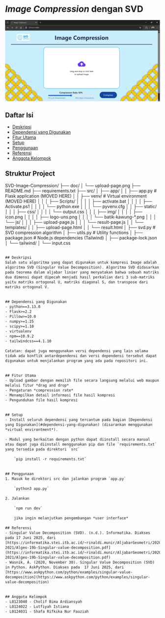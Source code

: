 # *Image Compression* dengan SVD


![Upload Page](./doc/upload-page.png)


## Daftar Isi
* [Deskripsi](#deskripsi)
* [Dependensi yang Digunakan](#dependensi-yang-digunakan)
* [Fitur Utama](#fitur-utama)
* [Setup](#setup)
* [Penggunaan](#penggunaan)
* [Referensi](#referensi)
* [Anggota Kelompok](#anggota-kelompok)

## Struktur Project
SVD-Image-Compression/
├── doc/
│   └── upload-page.png
├── README.md
├── requirements.txt
├── src/
│   ├── app/
│   │   ├── app.py                 # Flask application (MOVED HERE)
│   │   ├── venv/                  # Virtual environment (MOVED HERE)
│   │   │   ├── Scripts/
│   │   │   │   ├── activate.bat
│   │   │   │   ├── Activate.ps1
│   │   │   │   └── python.exe
│   │   │   └── pyvenv.cfg
│   │   ├── static/
│   │   │   ├── css/
│   │   │   │   └── output.css
│   │   │   ├── img/
│   │   │   │   ├── icon.png
│   │   │   │   ├── logo-uns.png
│   │   │   │   └── batik-kawung-*.png
│   │   │   └── js/
│   │   │       ├── upload-page.js
│   │   │       └── result-page.js
│   │   └── templates/
│   │       ├── upload-page.html
│   │       └── result.html
│   ├── svd.py                     # SVD compression algorithm
│   ├── utils.py                   # Utility functions
│   ├── package.json               # Node.js dependencies (Tailwind)
│   ├── package-lock.json
│   └── tailwind/
│       └── input.css
```

## Deskripsi
Salah satu algoritma yang dapat digunakan untuk kompresi Image adalah algoritma SVD (Singular Value Decomposition). Algoritma SVD didasarkan pada teorema dalam aljabar linier yang menyatakan bahwa sebuah matriks dua dimensi dapat dipecah menjadi hasil perkalian dari 3 sub-matriks yaitu matriks ortogonal U, matriks diagonal S, dan transpose dari matriks ortogonal V. 


## Dependensi yang Digunakan
- python==3.13.0
- Flask>=2.2
- Pillow>=10.0
- numpy>=1.25
- scipy>=1.10
- virtualenv
- npm==10.9.2
- tailwindcss==4.1.10

Catatan: dapat juga menggunakan versi dependensi yang lain selama tidak ada konflik antardependensi dan versi dependensi tersebut dapat digunakan untuk menjalankan program yang ada pada repositori ini.


## Fitur Utama
- Upload gambar dengan memilih file secara langsung melalui web maupun melalui fitur *drag and drop*
- Pengaturan *compression rate*
- Menampilkan detail informasi file hasil kompresi
- Pengunduhan file hasil kompresi


## Setup
- Install seluruh dependensi yang tercantum pada bagian [Dependensi yang Digunakan](#dependensi-yang-digunakan) (disarankan menggunakan *virtual environtment*).

- Modul yang berkaitan dengan python dapat diinstall secara manual atau dapat juga diinstall menggunakan pip dan file `requirements.txt` yang tersedia pada direktori `src`

    `pip install -r requirements.txt`


## Penggunaan
1. Masuk ke direktori src dan jalankan program `app.py`

    `python3 app.py`

2. Jalankan 

    `npm run dev`

    jika ingin melanjutkan pengembangan *user interface*

## Referensi
- Singular Value Decomposition (SVD). (n.d.). Informatika. Diakses pada 17 Juni 2025, dari [https://informatika.stei.itb.ac.id/~rinaldi.munir/AljabarGeometri/2020-2021/Algeo-19b-Singular-value-decomposition.pdf](https://informatika.stei.itb.ac.id/~rinaldi.munir/AljabarGeometri/2020-2021/Algeo-19b-Singular-value-decomposition.pdf)
- Wasnik, A. (2020, November 30). Singular Value Decomposition (SVD) in Python. AskPython. Diakses pada  17 Juni 2025, dari [https://www.askpython.com/python/examples/singular-value-decomposition](https://www.askpython.com/python/examples/singular-value-decomposition)


## Anggota Kelompok
- L0123040 - Cholif Bima Ardiansyah
- L0124022 - Lutfiyah Istiana
- L0124031 - Shafa Rifkika Nur Fauziah